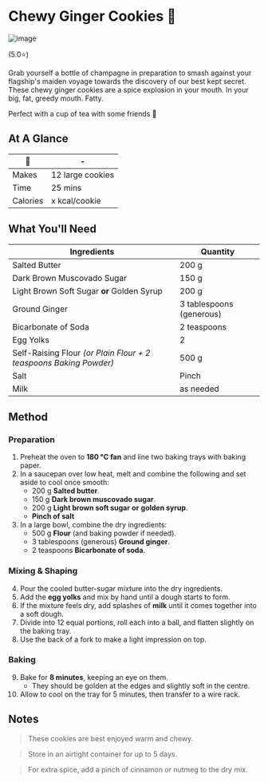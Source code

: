 # Chewy Ginger Cookies 🍪

![image](https://drive.google.com/uc?export=view&id=16xFh7wluiTToEkQtN3x7NOiMQ7PK7V00)

[//]: # (when adding google drive link, just replace the asset id, don't change anything else about the above link otherwise the image will not display)

(5.0⭐️)

Grab yourself a bottle of champagne in preparation to smash against your flagship's maiden voyage towards the discovery of our best kept secret. These chewy ginger cookies are a spice explosion in your mouth. In your big, fat, greedy mouth. Fatty.

Perfect with a cup of tea with some friends 🧡

## At A Glance

🍪 | -
-- | --
Makes | 12 large cookies
Time | 25 mins
Calories | x kcal/cookie
## What You'll Need

| Ingredients                                                       | Quantity                 |
| ----------------------------------------------------------------- | ------------------------ |
| Salted Butter                                                     | 200 g                    |
| Dark Brown Muscovado Sugar                                        | 150 g                    |
| Light Brown Soft Sugar **or** Golden Syrup                        | 200 g                    |
| Ground Ginger                                                     | 3 tablespoons (generous) |
| Bicarbonate of Soda                                               | 2 teaspoons              |
| Egg Yolks                                                         | 2                        |
| Self-Raising Flour *(or Plain Flour + 2 teaspoons Baking Powder)* | 500 g                    |
| Salt                                                              | Pinch                    |
| Milk                                                              | as needed                |
## Method

### **Preparation**

1. Preheat the oven to **180 °C fan** and line two baking trays with baking paper.
2. In a saucepan over low heat, melt and combine the following and set aside to cool once smooth:
	- 200 g **Salted butter**.
	- 150 g **Dark brown muscovado sugar**.
	- 200 g **Light brown soft sugar** **or** **golden syrup**.
	- **Pinch of salt**
3. In a large bowl, combine the dry ingredients:
	- 500 g **Flour** (and baking powder if needed).
	- 3 tablespoons (generous) **Ground ginger**.
	- 2 teaspoons **Bicarbonate of soda**.  

### **Mixing & Shaping**

4. Pour the cooled butter-sugar mixture into the dry ingredients.
5. Add the **egg yolks** and mix by hand until a dough starts to form.
6. If the mixture feels dry, add splashes of **milk** until it comes together into a soft dough.
7. Divide into 12 equal portions, roll each into a ball, and flatten slightly on the baking tray.
8. Use the back of a fork to make a light impression on top.

### **Baking**

9. Bake for **8 minutes**, keeping an eye on them.
   - They should be golden at the edges and slightly soft in the centre.
9. Allow to cool on the tray for 5 minutes, then transfer to a wire rack.

## Notes

> These cookies are best enjoyed warm and chewy.

> Store in an airtight container for up to 5 days.

> For extra spice, add a pinch of cinnamon or nutmeg to the dry mix.
